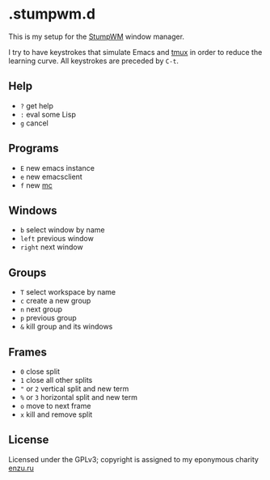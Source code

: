 # .stumpwm.d

This is my setup for the [StumpWM](https://stumpwm.github.io/) window manager.

I try to have keystrokes that simulate Emacs and [tmux](https://github.com/tmux/tmux/wiki) in order to reduce the learning curve. All keystrokes are preceded by `C-t`.

## Help

- `?` get help
- `:` eval some Lisp
- `g` cancel

## Programs

- `E` new emacs instance
- `e` new emacsclient
- `f` new [mc](https://midnight-commander.org)

## Windows

- `b` select window by name
- `left` previous window
- `right` next window

## Groups

- `T` select workspace by name
- `c` create a new group
- `n` next group
- `p` previous group
- `&` kill group and its windows

## Frames

- `0` close split
- `1` close all other splits
- `"` or `2` vertical split and new term
- `%` or `3` horizontal split and new term
- `o` move to next frame
- `x` kill and remove split

## License

Licensed under the GPLv3; copyright is assigned to my eponymous charity [enzu.ru](https://enzu.ru)
